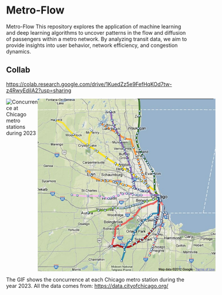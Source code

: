 # Metro-Flow
Metro-Flow This repository explores the application of machine learning and deep learning algorithms to uncover patterns in the flow and diffusion of passengers within a metro network. By analyzing transit data, we aim to provide insights into user behavior, network efficiency, and congestion dynamics.

## Collab
https://colab.research.google.com/drive/1KuedZz5e9FefHqKOd7tw-z4RwyEdilA2?usp=sharing
<div style="display: flex; justify-content: space-between;">
    <img src="imgs/2023_concurrence_per_station.gif" alt="Concurrence at Chicago metro stations during 2023" width="500"/>
    <img src="imgs/metra-map.jpg" alt="Metra map" width="485"/>
</div>


The GIF shows the concurrence at each Chicago metro station during the year 2023.
All the data comes from: https://data.cityofchicago.org/
